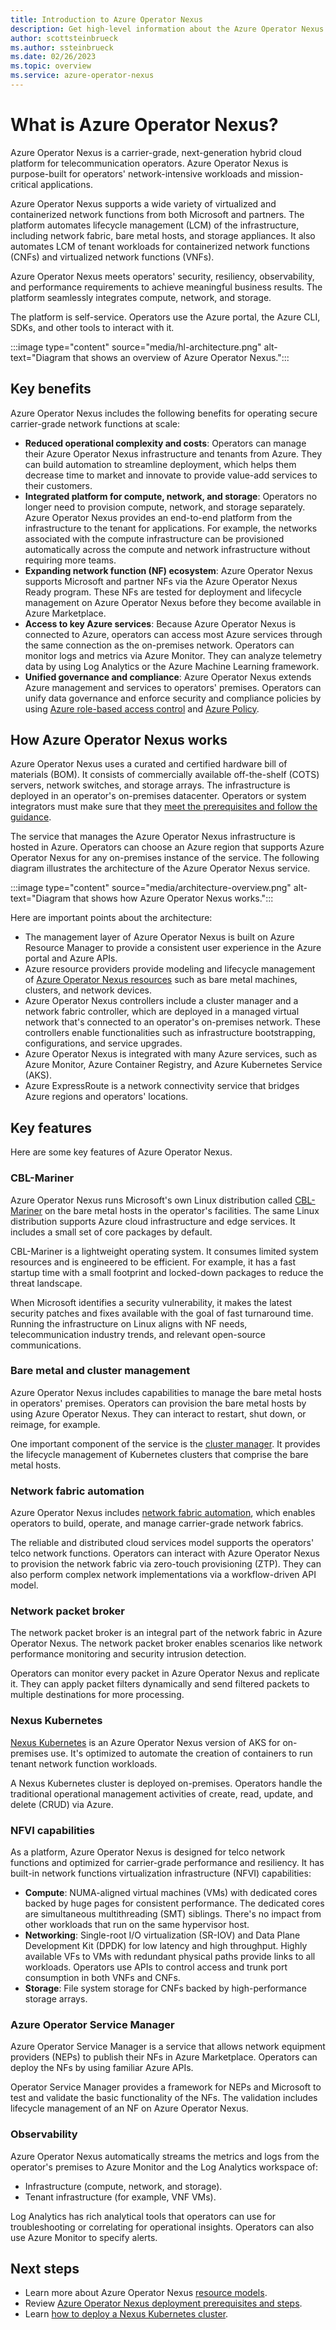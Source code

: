 ```yaml
---
title: Introduction to Azure Operator Nexus 
description: Get high-level information about the Azure Operator Nexus product.
author: scottsteinbrueck
ms.author: ssteinbrueck
ms.date: 02/26/2023
ms.topic: overview
ms.service: azure-operator-nexus
---
```


# What is Azure Operator Nexus?

Azure Operator Nexus is a carrier-grade, next-generation hybrid cloud platform for telecommunication operators. Azure Operator Nexus is purpose-built for operators' network-intensive workloads and mission-critical applications.

Azure Operator Nexus supports a wide variety of virtualized and containerized network functions from both Microsoft and partners. The platform automates lifecycle management (LCM) of the infrastructure, including network fabric, bare metal hosts, and storage appliances. It also automates LCM of tenant workloads for containerized network functions (CNFs) and virtualized network functions (VNFs).

Azure Operator Nexus meets operators' security, resiliency, observability, and performance requirements to achieve meaningful business results. The platform seamlessly integrates compute, network, and storage.

The platform is self-service. Operators use the Azure portal, the Azure CLI, SDKs, and other tools to interact with it.

:::image type="content" source="media/hl-architecture.png" alt-text="Diagram that shows an overview of Azure Operator Nexus.":::

## Key benefits

Azure Operator Nexus includes the following benefits for operating secure carrier-grade network functions at scale:

* **Reduced operational complexity and costs**: Operators can manage their Azure Operator Nexus infrastructure and tenants from Azure. They can build automation to streamline deployment, which helps them decrease time to market and innovate to provide value-add services to their customers.
* **Integrated platform for compute, network, and storage**: Operators no longer need to provision compute, network, and storage separately. Azure Operator Nexus provides an end-to-end platform from the infrastructure to the tenant for applications. For example, the networks associated with the compute infrastructure can be provisioned automatically across the compute and network infrastructure without requiring more teams.
* **Expanding network function (NF) ecosystem**: Azure Operator Nexus supports Microsoft and partner NFs via the Azure Operator Nexus Ready program. These NFs are tested for deployment and lifecycle management on Azure Operator Nexus before they become available in Azure Marketplace.
* **Access to key Azure services**: Because Azure Operator Nexus is connected to Azure, operators can access most Azure services through the same connection as the on-premises network. Operators can monitor logs and metrics via Azure Monitor. They can analyze telemetry data by using Log Analytics or the Azure Machine Learning framework.
* **Unified governance and compliance**: Azure Operator Nexus extends Azure management and services to operators' premises. Operators can unify data governance and enforce security and compliance policies by using [Azure role-based access control](../role-based-access-control/overview.md) and [Azure Policy](../governance/policy/overview.md).

## How Azure Operator Nexus works

Azure Operator Nexus uses a curated and certified hardware bill of materials (BOM). It consists of commercially available off-the-shelf (COTS) servers, network switches, and storage arrays. The infrastructure is deployed in an operator's on-premises datacenter. Operators or system integrators must make sure that they [meet the prerequisites and follow the guidance](./howto-azure-operator-nexus-prerequisites.md).

The service that manages the Azure Operator Nexus infrastructure is hosted in Azure. Operators can choose an Azure region that supports Azure Operator Nexus for any on-premises instance of the service. The following diagram illustrates the architecture of the Azure Operator Nexus service.

:::image type="content" source="media/architecture-overview.png" alt-text="Diagram that shows how Azure Operator Nexus works.":::

Here are important points about the architecture:

* The management layer of Azure Operator Nexus is built on Azure Resource Manager to provide a consistent user experience in the Azure portal and Azure APIs.
* Azure resource providers provide modeling and lifecycle management of [Azure Operator Nexus resources](./concepts-resource-types.md) such as bare metal machines, clusters, and network devices.
* Azure Operator Nexus controllers include a cluster manager and a network fabric controller, which are deployed in a managed virtual network that's connected to an operator's on-premises network. These controllers enable functionalities such as infrastructure bootstrapping, configurations, and service upgrades.
* Azure Operator Nexus is integrated with many Azure services, such as Azure Monitor, Azure Container Registry, and Azure Kubernetes Service (AKS).
* Azure ExpressRoute is a network connectivity service that bridges Azure regions and operators' locations.

## Key features

Here are some key features of Azure Operator Nexus.

### CBL-Mariner

Azure Operator Nexus runs Microsoft's own Linux distribution called [CBL-Mariner](https://microsoft.github.io/CBL-Mariner/docs/) on the bare metal hosts in the operator's facilities. The same Linux distribution supports Azure cloud infrastructure and edge services. It includes a small set of core packages by default.

CBL-Mariner is a lightweight operating system. It consumes limited system resources and is engineered to be efficient. For example, it has a fast startup time with a small footprint and locked-down packages to reduce the threat landscape.

When Microsoft identifies a security vulnerability, it makes the latest security patches and fixes available with the goal of fast turnaround time. Running the infrastructure on Linux aligns with NF needs, telecommunication industry trends, and relevant open-source communications.

### Bare metal and cluster management

Azure Operator Nexus includes capabilities to manage the bare metal hosts in operators' premises. Operators can provision the bare metal hosts by using Azure Operator Nexus. They can interact to restart, shut down, or reimage, for example.

One important component of the service is the [cluster manager](./howto-cluster-manager.md). It provides the lifecycle management of Kubernetes clusters that comprise the bare metal hosts.  

### Network fabric automation

Azure Operator Nexus includes [network fabric automation](./howto-configure-network-fabric-controller.md), which enables operators to build, operate, and manage carrier-grade network fabrics.

The reliable and distributed cloud services model supports the operators' telco network functions. Operators can interact with Azure Operator Nexus to provision the network fabric via zero-touch provisioning (ZTP). They can also perform complex network implementations via a workflow-driven API model.

### Network packet broker

The network packet broker is an integral part of the network fabric in Azure Operator Nexus. The network packet broker enables scenarios like network performance monitoring and security intrusion detection.

Operators can monitor every packet in Azure Operator Nexus and replicate it. They can apply packet filters dynamically and send filtered packets to multiple destinations for more processing.

### Nexus Kubernetes

[Nexus Kubernetes](./concepts-nexus-kubernetes-cluster.md) is an Azure Operator Nexus version of AKS for on-premises use. It's optimized to automate the creation of containers to run tenant network function workloads.

A Nexus Kubernetes cluster is deployed on-premises. Operators handle the traditional operational management activities of create, read, update, and delete (CRUD) via Azure.

### NFVI capabilities

As a platform, Azure Operator Nexus is designed for telco network functions and optimized for carrier-grade performance and resiliency. It has built-in network functions virtualization infrastructure (NFVI) capabilities:

* **Compute**: NUMA-aligned virtual machines (VMs) with dedicated cores backed by huge pages for consistent performance. The dedicated cores are simultaneous multithreading (SMT) siblings. There's no impact from other workloads that run on the same hypervisor host.
* **Networking**: Single-root I/O virtualization (SR-IOV) and Data Plane Development Kit (DPDK) for low latency and high throughput. Highly available VFs to VMs with redundant physical paths provide links to all workloads. Operators use APIs to control access and trunk port consumption in both VNFs and CNFs.
* **Storage**: File system storage for CNFs backed by high-performance storage arrays.

### Azure Operator Service Manager

Azure Operator Service Manager is a service that allows network equipment providers (NEPs) to publish their NFs in Azure Marketplace. Operators can deploy the NFs by using familiar Azure APIs.

Operator Service Manager provides a framework for NEPs and Microsoft to test and validate the basic functionality of the NFs. The validation includes lifecycle management of an NF on Azure Operator Nexus.

### Observability

Azure Operator Nexus automatically streams the metrics and logs from the operator's premises to Azure Monitor and the Log Analytics workspace of:

* Infrastructure (compute, network, and storage).
* Tenant infrastructure (for example, VNF VMs).

Log Analytics has rich analytical tools that operators can use for troubleshooting or correlating for operational insights. Operators can also use Azure Monitor to specify alerts.

## Next steps

* Learn more about Azure Operator Nexus [resource models](./concepts-resource-types.md).
* Review [Azure Operator Nexus deployment prerequisites and steps](./howto-azure-operator-nexus-prerequisites.md).
* Learn [how to deploy a Nexus Kubernetes cluster](./quickstarts-kubernetes-cluster-deployment-bicep.md).
